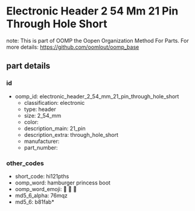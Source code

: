 # Electronic Header 2 54 Mm 21 Pin Through Hole Short  

note: This is part of OOMP the Oopen Organization Method For Parts. For more details: https://github.com/oomlout/oomp_base

##  part details





### id
* oomp_id: electronic_header_2_54_mm_21_pin_through_hole_short
  * classification: electronic
  * type: header
  * size: 2_54_mm
  * color: 
  * description_main: 21_pin
  * description_extra: through_hole_short
  * manufacturer: 
  * part_number: 

### other_codes
* short_code: hi121pths
* oomp_word: hamburger princess boot
* oomp_word_emoji: :hamburger: :princess: :boot:
* md5_6_alpha: 76mqz
* md5_6: b81fab* 
